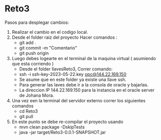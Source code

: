 # Reto3
Pasos para desplegar cambios:

1. Realizar el cambio en el codigo local.
2. Desde el folder raiz del proyecto Hacer comandos :
   - git add . 
   - git commit -m "Comentario" 
   - git push origin 
4. Luego debes logearte en el terminal de la maquina virtual ( asumiendo que esta corriendo )
   - Desde el folder llavesReto3, Correr comando:
   - ssh -i ssh-key-2023-05-22.key opc@144.22.169.150
   - Se asume que en este folder ya existe una llave ssh.
   - Para generar las laves debe ir a la consola de oracle y bajarlas.
   - La direccion IP 144.22.169.150  para la instancia en el oracle server de Johana Mora.
5. Una vez een la terminal del servidor externo correr los siguientes comandos
   - cd Reto3
   - git pull
6. En este punto se debe re-compilar el proyecto usando
   - mvn clean package -DskipTests
   - java -jar target/Reto3-0.0.1-SNAPSHOT.jar
